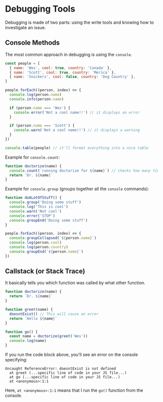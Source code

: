 # Debugging Tools

Debugging is made of two parts: using the write tools and knowing how to investigate an issue.

## Console Methods

The most common approach in debugging is using the `console`.

```js
const people = [
  { name: 'Wes', cool: true, country: 'Canada' },
  { name: 'Scott', cool: true, country: 'Merica' },
  { name: 'Snickers', cool: false, country: 'Dog Country' },
]

people.forEach((person, index) => {
  console.log(person.name)
  console.info(person.name)

  if (person.name === 'Wes') {
    console.error('Not a cool name!!') // it displays an error
  }

  if (person.name === 'Scott') {
    console.warn('Not a cool name!!') // it displays a warning
  }
})

console.table(people) // it'll format everything into a nice table
```

Example for `console.count`:

```js
function doctorize(name) {
  console.count(`running doctorize for ${name}`) // checks how many times the 'doctorize' function runs
  return `Dr. ${name}`
}
```

Example for `console.group` (groups together all the `console` commands):

```js
function doALotOfStuff() {
  console.group('Doing some stuff')
  console.log('This is cool')
  console.warn('Not cool')
  console.error('STOP')
  console.groupEnd('Doing some stuff')
}

people.forEach((person, index) => {
  console.groupCollapsed(`${person.name}`)
  console.log(person.cool)
  console.log(person.country)
  console.groupEnd(`${person.name}`)
})
```

## Callstack (or Stack Trace)

It basically tells you which function was called by what other function.

```js
function doctorize(name) {
  return `Dr. ${name}`
}

function greet(name) {
  doesntExist() // This will cause an error
  return `Hello ${name}`
}

function go() {
  const name = doctorize(greet('Wes'))
  console.log(name)
}
```

If you run the code block above, you'll see an error on the console specifying:

```
Uncaught ReferenceError: doesntExist is not defined
  at greet (...specific line of code in your JS file...)
  at go (...specific line of code in your JS file...)
  at <anonymous>:1:1
```

Here, `at <anonymous>:1:1` means that I run the `go()` function from the console.
